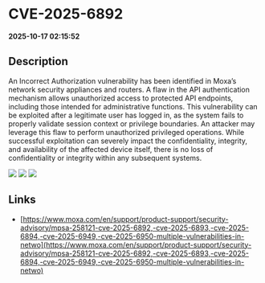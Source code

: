 # CVE-2025-6892

**2025-10-17 02:15:52**

## Description
An Incorrect Authorization vulnerability has been identified in Moxa’s network security appliances and routers. A flaw in the API authentication mechanism allows unauthorized access to protected API endpoints, including those intended for administrative functions. This vulnerability can be exploited after a legitimate user has logged in, as the system fails to properly validate session context or privilege boundaries. An attacker may leverage this flaw to perform unauthorized privileged operations. While successful exploitation can severely impact the confidentiality, integrity, and availability of the affected device itself, there is no loss of confidentiality or integrity within any subsequent systems.

![](https://img.shields.io/static/v1?label=Score&message=8.7&color=red)
![](https://img.shields.io/static/v1?label=Severity&message=HIGH&color=red)
![](https://img.shields.io/static/v1?label=CWE&message=Auth&color=green)

## Links
- [https://www.moxa.com/en/support/product-support/security-advisory/mpsa-258121-cve-2025-6892,-cve-2025-6893,-cve-2025-6894,-cve-2025-6949,-cve-2025-6950-multiple-vulnerabilities-in-netwo](https://www.moxa.com/en/support/product-support/security-advisory/mpsa-258121-cve-2025-6892,-cve-2025-6893,-cve-2025-6894,-cve-2025-6949,-cve-2025-6950-multiple-vulnerabilities-in-netwo)
